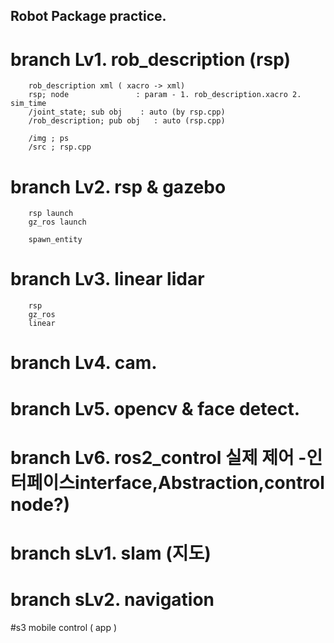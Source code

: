 ## Robot Package practice.


		
# branch Lv1. rob_description (rsp)
		rob_description xml ( xacro -> xml)
		rsp; node				: param - 1. rob_description.xacro 2. sim_time
		/joint_state; sub obj	 : auto (by rsp.cpp)
		/rob_description; pub obj	: auto (rsp.cpp)

		/img ; ps 
		/src ; rsp.cpp
# branch Lv2. rsp & gazebo
		
		rsp launch
		gz_ros launch
		
		spawn_entity

# branch Lv3. linear lidar 
		
		rsp
		gz_ros
		linear

# branch Lv4. cam. 

# branch Lv5. opencv & face detect. 

# branch Lv6. ros2_control 실제 제어 -인터페이스interface,Abstraction,control node?)


# branch sLv1. slam (지도)

# branch sLv2. navigation 

#s3 mobile control ( app )
